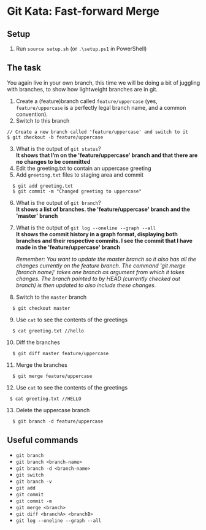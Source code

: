 # Git Kata: Fast-forward Merge

## Setup

1. Run `source setup.sh` (or `.\setup.ps1` in PowerShell)

## The task

You again live in your own branch, this time we will be doing a bit of juggling with branches, to show how lightweight branches are in git.

1. Create a (feature)branch called `feature/uppercase` (yes, `feature/uppercase` is a perfectly legal branch name, and a common convention).
2. Switch to this branch        
```
// Create a new branch called 'feature/uppercase' and switch to it
$ git checkout -b feature/uppercase
```
3. What is the output of `git status`?             
  **It shows that I’m on the 'feature/uppercase' branch and that there are no changes to be committed**        
4. Edit the greeting.txt to contain an uppercase greeting
5. Add `greeting.txt` files to staging area and commit
  ```
    $ git add greeting.txt
    $ git commit -m "Changed greeting to uppercase"
  ```
6. What is the output of `git branch`?             
  **It shows a list of branches. the 'feature/uppercase' branch and the 'master' branch**     
7. What is the output of `git log --oneline --graph --all`          
  **It shows the commit history in a graph format, displaying both branches and their respective commits. I  see the commit that I have made in the 'feature/uppercase' branch**        

   *Remember: You want to update the master branch so it also has all the changes currently on the feature branch. The command 'git merge [branch name]' takes one branch as argument from which it takes changes. The branch pointed to by HEAD (currently checked out branch) is then updated to also include these changes.*

8. Switch to the `master` branch
```
  $ git checkout master
```
9. Use `cat` to see the contents of the greetings
```
  $ cat greeting.txt //hello
```
10. Diff the branches
```
  $ git diff master feature/uppercase
```
11. Merge the branches
```
  $ git merge feature/uppercase
```
12. Use `cat` to see the contents of the greetings      
 ```
  $ cat greeting.txt //HELLO
```         
13. Delete the uppercase branch
```
  $ git branch -d feature/uppercase
```

## Useful commands

- `git branch`
- `git branch <branch-name>`
- `git branch -d <branch-name>`
- `git switch`
- `git branch -v`
- `git add`
- `git commit`
- `git commit -m`
- `git merge <branch>`
- `git diff <branchA> <branchB>`
- `git log --oneline --graph --all`

